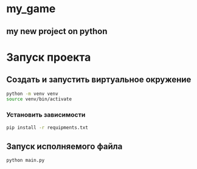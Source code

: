 # my_game
## my new project on python
# Запуск проекта
## Создать и запустить виртуальное окружение
```bash
python -m venv venv
source venv/bin/activate
```
### Установить зависимости
```bash
pip install -r requipments.txt
```
## Запуск исполняемого файла
```bash
python main.py
```
